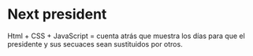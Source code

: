# Next president
Html + CSS + JavaScript
= cuenta atrás que muestra los días para que el presidente y sus secuaces sean sustituidos por otros.

